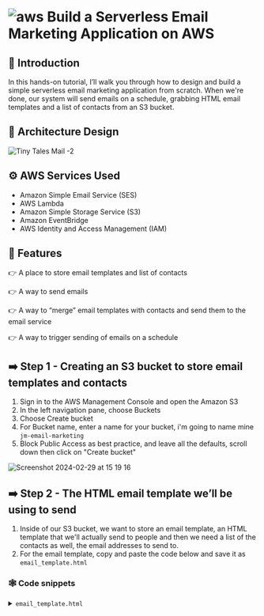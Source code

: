 # ![aws](https://github.com/julien-muke/Search-Engine-Website-using-AWS/assets/110755734/01cd6124-8014-4baa-a5fe-bd227844d263)     Build a Serverless Email Marketing Application on AWS


## 🤖 Introduction

In this hands-on tutorial, I’ll walk you through how to design and build a simple serverless email marketing application from scratch.  When we're done, our system will send emails on a schedule, grabbing HTML email templates and a list of contacts from an S3 bucket.


## 📐 Architecture Design


![Tiny Tales Mail -2](https://github.com/julien-muke/Tiny_Tales_Mail/assets/110755734/8ad7533e-5ae5-4858-a6fb-581562d07857)


## ⚙️ AWS Services Used

* Amazon Simple Email Service (SES)
* AWS Lambda
* Amazon Simple Storage Service (S3)
* Amazon EventBridge
* AWS Identity and Access Management (IAM)


## 🔋 Features


👉 A place to store email templates and list of contacts

👉 A way to send emails

👉 A way to “merge” email templates with contacts and send them to the email service

👉 A way to trigger sending of emails on a schedule



## ➡️ Step 1 - Creating an S3 bucket to store email templates and contacts

1. Sign in to the AWS Management Console and open the Amazon S3
2. In the left navigation pane, choose Buckets
3. Choose Create bucket
4. For Bucket name, enter a name for your bucket, i'm going to name mine `jm-email-marketing`
5. Block Public Access as best practice, and leave all the defaults, scroll down then click on "Create bucket"

![Screenshot 2024-02-29 at 15 19 16](https://github.com/julien-muke/Tiny_Tales_Mail/assets/110755734/18fe16fc-b604-4d5d-bae8-498b4d4913f4)


## ➡️ Step 2 - The HTML email template we’ll be using to send

1. Inside of our S3 bucket, we want to store an email template, an HTML template that we'll actually send to people and then
we need a list of the contacts as well, the email addresses to send to.
2. For the email template, copy and paste the code below and save it as `email_template.html`

### <a name="snippets">🕸️ Code snippets</a>

<details>
<summary><code>email_template.html</code></summary>

```html
<!DOCTYPE html>
    <html lang="en">
        <head>
            <meta charset="UTF-8">
            <meta name="viewport" content="width=device-width, initial-scale=1.0">
            <title>Decode the Programmer's Riddle - Tiny Tales Mail</title>
            <style>
            body {
                font-family: Arial, sans-serif;
                margin: 0;
                padding: 20px;
                background-color: #f4f4f4;
                color: #333;
            }
            .container {
                max-width: 600px;
                margin: auto;
                background: #ffffff;
                padding: 20px;
                border-radius: 8px;
                box-shadow: 0 4px 8px rgba(0, 0, 0, 0.1);
            }
            h1, h2 {
                color: #007bff;
            }
            p {
                font-size: 16px;
                line-height: 1.5;
            }
            .challenge-details {
                background-color: #eee;
                border-left: 5px solid #007bff;
                padding: 10px;
                margin: 20px 0;
            }
            </style>
            </head>
            <body>
            <div class="container">
            <h1>This Week's Tech Challenge: Decode the Programmer's Riddle</h1>
            <p>Hello {{FirstName}}!</p>
            <p>It's that time again—Tiny Tales Mail is back with a new challenge to stretch your tech muscles and ignite your problem-solving spark. This week, we're dialing up the difficulty with a puzzle that blends coding logic, pattern recognition, and a bit of creative thinking. Ready to dive in?</p>
            
            <div class="challenge-details">
                <h2>Challenge: The Programmer's Riddle</h2>
                <p>Imagine you're exploring an ancient digital labyrinth. To escape, you need to input a code sequence into the central computer. You find a clue carved on the wall:</p>
                <p><strong>8, 5, 4, 9, 1, 7, 6, 3, 2, 0</strong></p>
                <p>But there's a catch: The sequence is not what it seems. To find the correct next number, you must uncover the hidden pattern. Here's a hint to guide you on your quest:</p>
                <p><strong>Hint:</strong> The order is determined not by mathematics, but by a property inherent to each number.</p>
            </div>
            
            <h2>How to Participate:</h2>
            <p>Convinced you've unraveled the labyrinth's secret? Email your solution and the reasoning behind it.</p>
            
            <h2>Prizes and Recognition:</h2>
            <p><strong>Grand Solver:</strong> The first to submit the correct answer will receive a $20 Amazon gift card and be featured in our next newsletter.</p>
            <p><strong>Creative Thinkers:</strong> The next four insightful submissions will earn a spot in our "Hall of Fame" section, celebrating your cleverness and creativity.</p>
            
            <p>This puzzle is designed to challenge and inspire. We encourage you to think outside the box and look forward to seeing the innovative ways you approach this problem.</p>
            
            <p>Best of luck, and let the best minds prevail!</p>
            <p>Eagerly awaiting your solutions,</p>
            <p><strong>The Tiny Tales Mail Team</strong></p>
            </div>
        </body>
    </html>
```

</details>

